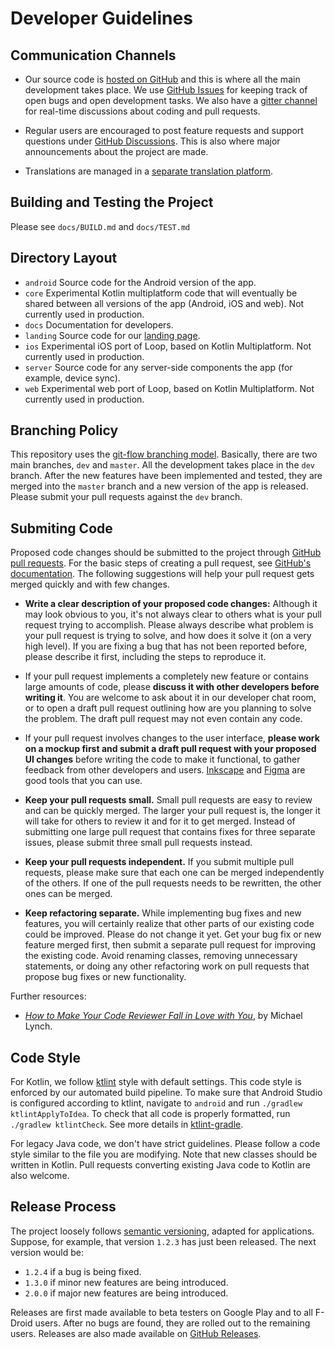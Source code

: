 # Developer Guidelines

## Communication Channels

* Our source code is [hosted on GitHub](https://github.com/iSoron/uhabits) and this is where all the main development takes place. We use [GitHub Issues](https://github.com/iSoron/uhabits/issues) for keeping track of open bugs and open development tasks. We also have a [gitter channel](https://gitter.im/loophabits/dev) for real-time discussions about coding and pull requests.

* Regular users are encouraged to post feature requests and support questions under [GitHub Discussions](https://github.com/iSoron/uhabits/discussions). This is also where major announcements about the project are made.

* Translations are managed in a [separate translation platform](https://translate.loophabits.org/).

## Building and Testing the Project

Please see `docs/BUILD.md` and `docs/TEST.md`

## Directory Layout

* `android` Source code for the Android version of the app.
* `core` Experimental Kotlin multiplatform code that will eventually be shared between all versions of the app (Android, iOS and web). Not currently used in production.
* `docs` Documentation for developers.
* `landing` Source code for our [landing page](http://loophabits.org/).
* `ios` Experimental iOS port of Loop, based on Kotlin Multiplatform. Not currently used in production.
* `server` Source code for any server-side components the app (for example, device sync).
* `web` Experimental web port of Loop, based on Kotlin Multiplatform. Not currently used in production.

## Branching Policy

This repository uses the [git-flow branching model](https://nvie.com/posts/a-successful-git-branching-model/). Basically, there are two main branches, `dev` and `master`. All the development takes place in the `dev` branch. After the new features have been implemented and tested, they are merged into the `master` branch and a new version of the app is released. Please submit your pull requests against the `dev` branch.

## Submiting Code

Proposed code changes should be submitted to the project through [GitHub pull requests](https://github.com/iSoron/uhabits/pulls). For the basic steps of creating a pull request, see [GitHub's documentation](https://docs.github.com/en/free-pro-team@latest/github/collaborating-with-issues-and-pull-requests/creating-a-pull-request). The following suggestions will help your pull request gets merged quickly and with few changes. 

* **Write a clear description of your proposed code changes:** Although it may look obvious to you, it's not always clear to others what is your pull request trying to accomplish. Please always describe what problem is your pull request is trying to solve, and how does it solve it (on a very high level). If you are fixing a bug that has not been reported before, please describe it first, including the steps to reproduce it.

* If your pull request implements a completely new feature or contains large amounts of code, please **discuss it with other developers before writing it**. You are welcome to ask about it in our developer chat room, or to open a draft pull request outlining how are you planning to solve the problem. The draft pull request may not even contain any code.

* If your pull request involves changes to the user interface, **please work on a mockup first and submit a draft pull request with your proposed UI changes** before writing the code to make it functional, to gather feedback from other developers and users. [Inkscape](https://inkscape.org/) and [Figma](https://www.figma.com/) are good tools that you can use.

* **Keep your pull requests small.** Small pull requests are easy to review and can be quickly merged. The larger your pull request is, the longer it will take for others to review it and for it to get merged. Instead of submitting one large pull request that contains fixes for three separate issues, please submit three small pull requests instead.

* **Keep your pull requests independent.** If you submit multiple pull requests, please make sure that each one can be merged independently of the others. If one of the pull requests needs to be rewritten, the other ones can be merged.

* **Keep refactoring separate.** While implementing bug fixes and new features, you will certainly realize that other parts of our existing code could be improved. Please do not change it yet. Get your bug fix or new feature merged first, then submit a separate pull request for improving the existing code. Avoid renaming classes, removing unnecessary statements, or doing any other refactoring work on pull requests that propose bug fixes or new functionality.

Further resources:

* [*How to Make Your Code Reviewer Fall in Love with You*](https://mtlynch.io/code-review-love), by Michael Lynch.

## Code Style

For Kotlin, we follow [ktlint](https://ktlint.github.io/) style with default settings. This code style is enforced by our automated build pipeline. To make sure that Android Studio is configured according to ktlint, navigate to `android` and run `./gradlew ktlintApplyToIdea`. To check that all code is properly formatted, run `./gradlew ktlintCheck`. See more details in [ktlint-gradle](https://github.com/jlleitschuh/ktlint-gradle).

For legacy Java code, we don't have strict guidelines. Please follow a code style similar to the file you are modifying. Note that new classes should be written in Kotlin. Pull requests converting existing Java code to Kotlin are also welcome.

## Release Process

The project loosely follows [semantic versioning](https://semver.org/), adapted for applications. Suppose, for example, that version `1.2.3` has just been released. The next version would be:
* `1.2.4` if a bug is being fixed.
* `1.3.0` if minor new features are being introduced.
* `2.0.0` if major new features are being introduced.

Releases are first made available to beta testers on Google Play and to all F-Droid users. After no bugs are found, they are rolled out to the remaining users. Releases are also made available on [GitHub Releases](https://github.com/iSoron/uhabits/releases).

